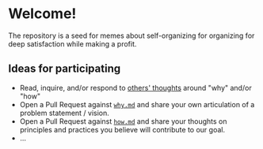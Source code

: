 # Welcome!

The repository is a seed for memes about self-organizing for organizing for deep satisfaction while making a profit.

## Ideas for participating

- Read, inquire, and/or respond to [others' thoughts](https://github.com/jtigger/imagining-for-humanity/pulls) around "why" and/or "how"
- Open a Pull Request against [`why.md`](why.md) and share your own articulation of a problem statement / vision.
- Open a Pull Request against [`how.md`](how.md) and share your thoughts on principles and practices you believe will contribute to our goal.
- ...
